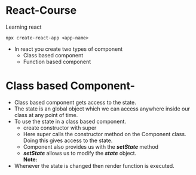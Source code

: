 # React-Course
Learning react
```
npx create-react-app <app-name>
```

- In react you create two types of component 
  - Class based component
  - Function based component
  
# Class based Component-
- Class based component gets access to the state.
- The state is an global object which we can access anywhere inside our class at any point of time.
- To use the state in a class based component.
  - create constructor with super
  - Here super calls the constructor method on the Component class. Doing this gives access to the state.
  - Component also provides us with the ***setState*** method
  - ***setState*** allows us to modify the ***state*** object.    
**Note:**  
- Whenever the state is changed then render function is executed.


